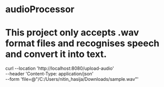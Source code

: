 # audioProcessor
# This project only accepts .wav format files and recognises speech and convert it into text.


curl --location 'http://localhost:8080/upload-audio' \
--header 'Content-Type: application/json' \
--form 'file=@"/C:/Users/nitin_hasija/Downloads/sample.wav"'
